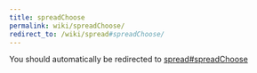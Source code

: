 ```yaml
---
title: spreadChoose
permalink: wiki/spreadChoose/
redirect_to: /wiki/spread#spreadChoose/
---
```


You should automatically be redirected to [spread#spreadChoose](/wiki/spread#spreadChoose/)
